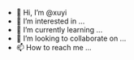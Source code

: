 - 👋 Hi, I’m @xuyi
- 👀 I’m interested in ...
- 🌱 I’m currently learning ...
- 💞️ I’m looking to collaborate on ...
- 📫 How to reach me ...

<!---
xuyi/xuyi is a ✨ special ✨ repository because its `README.md` (this file) appears on your GitHub profile.
You can click the Preview link to take a look at your changes.
--->
